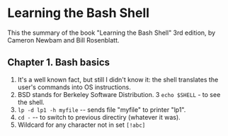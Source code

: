 # Learning the Bash Shell


This the summary of the book "Learning the Bash Shell" 3rd edition, by Cameron Newbam and Bill Rosenblatt.


## Chapter 1. Bash basics

1. It's a well known fact, but still I didn't know it: the shell translates the user's commands into OS instructions.
2. BSD stands for Berkeley Software Distribution.
3 `echo $SHELL` - to see the shell.
4. `lp -d lp1 -h myfile` -- sends file "myfile" to printer "lp1".
5. `cd -` -- to switch to previous directiry (whatever it was).
6. Wildcard for any character not in set `[!abc]`
